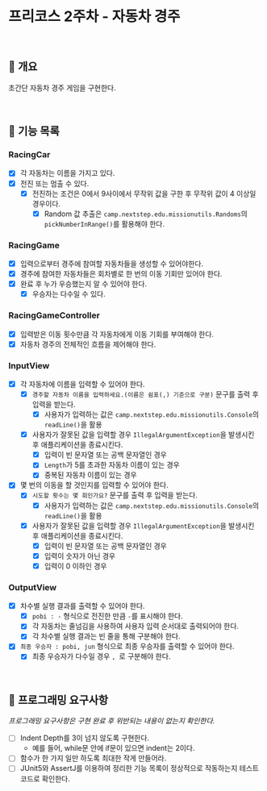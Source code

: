 # 프리코스 2주차 - 자동차 경주

<br>

## 📌 개요

초간단 자동차 경주 게임을 구현한다.

<br>

## 📝 기능 목록

### RacingCar

- [x] 각 자동차는 이름을 가지고 있다.
- [x] 전진 또는 멈출 수 있다.
    - [x] 전진하는 조건은 0에서 9사이에서 무작위 값을 구한 후 무작위 값이 4 이상일 경우이다.
        - [x] Random 값 추출은 `camp.nextstep.edu.missionutils.Randoms`의 `pickNumberInRange()`를 활용해야 한다.

### RacingGame

- [x] 입력으로부터 경주에 참여할 자동차들을 생성할 수 있어야한다.
- [x] 경주에 참여한 자동차들은 회차별로 한 번의 이동 기회만 있어야 한다.
- [x] 완료 후 누가 우승했는지 알 수 있어야 한다.
    - [x] 우승자는 다수일 수 있다.

### RacingGameController

- [x] 입력받은 이동 횟수만큼 각 자동차에게 이동 기회를 부여해야 한다.
- [x] 자동차 경주의 전체적인 흐름을 제어해야 한다.

### InputView

- [x] 각 자동차에 이름을 입력할 수 있어야 한다.
    - [x] `경주할 자동차 이름을 입력하세요.(이름은 쉼표(,) 기준으로 구분)` 문구를 출력 후 입력을 받는다.
        - [x] 사용자가 입력하는 값은 `camp.nextstep.edu.missionutils.Console`의 `readLine()`을 활용
    - [x] 사용자가 잘못된 값을 입력할 경우 `IllegalArgumentException`을 발생시킨 후 애플리케이션을 종료시킨다.
        - [x] 입력이 빈 문자열 또는 공백 문자열인 경우
        - [x] `Length`가 5를 초과한 자동차 이름이 있는 경우
        - [x] 중복된 자동차 이름이 있는 경우
- [x] 몇 번의 이동을 할 것인지를 입력할 수 있어야 한다.
    - [x] `시도할 횟수는 몇 회인가요?` 문구를 출력 후 입력을 받는다.
        - [x] 사용자가 입력하는 값은 `camp.nextstep.edu.missionutils.Console`의 `readLine()`을 활용
    - [x] 사용자가 잘못된 값을 입력할 경우 `IllegalArgumentException`을 발생시킨 후 애플리케이션을 종료시킨다.
        - [x] 입력이 빈 문자열 또는 공백 문자열인 경우
        - [x] 입력이 숫자가 아닌 경우
        - [x] 입력이 0 이하인 경우

### OutputView

- [x] 차수별 실행 결과를 출력할 수 있어야 한다.
    - [x] `pobi : -` 형식으로 전진한 만큼 `-`를 표시해야 한다.
    - [x] 각 자동차는 줄넘김을 사용하여 사용자 입력 순서대로 출력되어야 한다.
    - [x] 각 차수별 실행 결과는 빈 줄을 통해 구분해야 한다.
- [x] `최종 우승자 : pobi, jun` 형식으로 최종 우승자를 출력할 수 있어야 한다.
    - [x] 최종 우승자가 다수일 경우 `, `로 구분해야 한다.

<br>

## 📝 프로그래밍 요구사항

_프로그래밍 요구사항은 구현 완료 후 위반되는 내용이 없는지 확인한다._

- [ ] Indent Depth를 3이 넘지 않도록 구현한다.
    - 예를 들어, while문 안에 if문이 있으면 indent는 2이다.
- [ ] 함수가 한 가지 일만 하도록 최대한 작게 만들어라.
- [ ] JUnit5와 AssertJ를 이용하여 정리한 기능 목록이 정상적으로 작동하는지 테스트 코드로 확인한다.